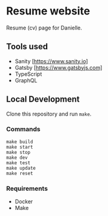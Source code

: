 # Resume website
Resume (cv) page for Danielle.

## Tools used
- Sanity [https://www.sanity.io]
- Gatsby [https://www.gatsbyjs.com]
- TypeScript
- GraphQL

## Local Development
Clone this repository and run `make`.

### Commands
```
make build
make start
make stop
make dev
make test
make update
make reset
```

### Requirements
- Docker
- Make
